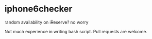 iphone6checker
==============

random availability on iReserve? no worry

Not much experience in writing bash script.
Pull requests are welcome.
